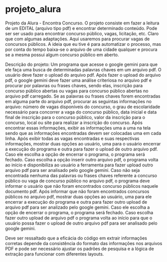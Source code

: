 # projeto_alura
Projeto da Alura - Encontra Concurso.
O projeto consiste em fazer a leitura de um EDITAL (arquivo tipo pdf) e encontrar determinado conteúdo.
Pode ser ser usado para encontrar concurso público, vagas, licitação, etc. Claro que com algumas adaptações.
Aqui usaremos para procurar vagas de concursos públicos.
A ideia que eu tive é para automatizar o processo, mas por conta do tempo baixa-se o arquivo de uma cidade qualquer e procura se a mesma possui algum concurso público em aberto.

Descrição do projeto: Um programa que acesse o google gemini para que ele faça uma busca de determinadas palavras chaves em um arquivo pdf. O usuário deve fazer o upload do arquivo pdf. Após fazer o upload do arquivo pdf, o google gemini deve fazer uma análise criteriosa no arquivo pdf e procurar por palavras ou frases chaves, sendo elas, inscrição para concurso público abertas ou vagas para concurso público abertas no arquivo pdf carregado. Se as palavras ou frases chaves forem encontradas em alguma parte do arquivo pdf, procurar as seguintas informações no arquivo: número de vagas disponíveis do concurso, o grau de escolaridade necessário para concorrer a vaga do concurso público, data inicial e data final de inscrição para o concurso público, valor da inscrição para o concurso, local ou site para realizar a inscrição do concurso. Após encontrar essas informações, exibir as informações uma a uma na tela sendo que as informações encontradas devem ser colocadas uma em cada linha. Após exibir todas as vagas encontradas e suas respectivas informações, mostrar duas opções ao usuário, uma para o usuário  encerrar a execução do programa e outra para fazer o upload de outro arquivo pdf. Caso ele escolha a opção de encerrar o programa, o programa será fechado. Caso escolha a opção inserir outro arquivo pdf, o programa volta ao início e disponibiliza ao usuário a ferramenta para fazer upload outro arquivo pdf para ser analisado pelo google gemini. Caso não seja encontrada nenhuma das palavras ou frases chaves referente a concurso público ou vaga de concurso público no arquivo pdf, o programa deve informar o usuário que não foram encontrados concurso públicos naquele documento pdf. Após informar que não foram encontrados concursos públicos no arquivo pdf, mostrar duas opções ao usuário, uma para ele encerrar a execução do programa e outra para fazer outro upload de arquivo pdf para ser analizado pelo google gemini. Caso ele escolha a opção de encerrar o programa, o programa será fechado. Caso escolha fazer outro upload de arquivo pdf o programa volta ao início para que o usuário possa fazer o upload de outro arquivo pdf para ser analisado pelo google gemini.

Deve ser ressaltado que a eficácia do código em extrair informações corretas depende da consistência do formato das informações nos arquivos PDF e pode ser necessário ajustar os padrões de pesquisa e a lógica de extração para funcionar com diferentes layouts.
